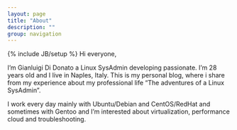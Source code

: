 ```yaml
---
layout: page
title: "About"
description: ""
group: navigation
---
```

{% include JB/setup %}
Hi everyone, 

I’m Gianluigi Di Donato a Linux SysAdmin developing passionate. I’m 28 years old and I live in Naples, Italy.  This is my personal blog, where i share from my experience about my professional life “The adventures of a Linux SysAdmin”. 

I work every day mainly with Ubuntu/Debian and CentOS/RedHat and sometimes with Gentoo and I’m interested about virtualization, performance cloud and troubleshooting.
